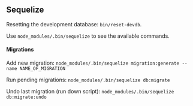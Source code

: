 ## Sequelize

Resetting the development database: `bin/reset-devdb`.

Use `node_modules/.bin/sequelize` to see the available commands.

#### Migrations

Add new migration:
`node_modules/.bin/sequelize migration:generate --name NAME_OF_MIGRATION`

Run pending migrations: `node_modules/.bin/sequelize db:migrate`

Undo last migration (run down script): `node_modules/.bin/sequelize db:migrate:undo`
